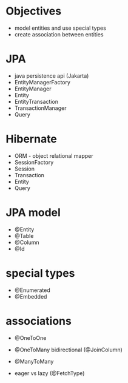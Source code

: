 # Objectives

- model entities and use special types
- create association between entities

# JPA

- java persistence api (Jakarta)
- EntityManagerFactory
- EntityManager
- Entity
- EntityTransaction
- TransactionManager
- Query

# Hibernate

- ORM - object relational mapper
- SessionFactory
- Session
- Transaction
- Entity
- Query

# JPA model

- @Entity
- @Table
- @Column
- @Id

# special types

- @Enumerated
- @Embedded

# associations

- @OneToOne
- @OneToMany bidirectional (@JoinColumn)
- @ManyToMany

- eager vs lazy (@FetchType)